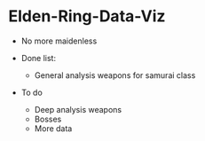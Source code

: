 # Elden-Ring-Data-Viz

-  No more maidenless

-  Done list:

   -  General analysis weapons for samurai class

-  To do
   -  Deep analysis weapons
   -  Bosses
   -  More data
